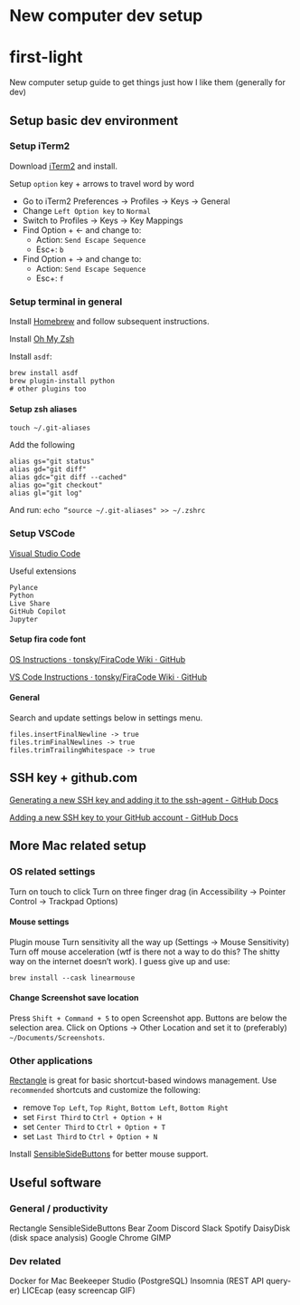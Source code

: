 # New computer dev setup
# first-light
New computer setup guide to get things just how I like them (generally for dev)

## Setup basic dev environment
### Setup iTerm2
Download [iTerm2](https://iterm2.com) and install.

Setup `option` key + arrows to travel word by word
* Go to iTerm2 Preferences -> Profiles -> Keys -> General
* Change `Left Option key` to `Normal`
* Switch to Profiles -> Keys -> Key Mappings
* Find Option + <- and change to:
	* Action: `Send Escape Sequence`
	* Esc+: `b`
* Find Option + -> and change to:
	* Action: `Send Escape Sequence`
	* Esc+: `f`

### Setup terminal in general
Install [Homebrew](https://brew.sh) and follow subsequent instructions.

Install [Oh My Zsh](https://ohmyz.sh)

Install `asdf`:
```
brew install asdf
brew plugin-install python
# other plugins too
```

#### Setup zsh aliases
```
touch ~/.git-aliases
```
Add the following
```
alias gs="git status"
alias gd="git diff"
alias gdc="git diff --cached"
alias go="git checkout"
alias gl="git log"
```

And run:
`echo “source ~/.git-aliases" >> ~/.zshrc`

### Setup VSCode
[Visual Studio Code](https://code.visualstudio.com)

Useful extensions
```
Pylance
Python
Live Share
GitHub Copilot
Jupyter
```

#### Setup fira code font
[OS Instructions · tonsky/FiraCode Wiki · GitHub](https://github.com/tonsky/FiraCode/wiki/Installing#macos)

[VS Code Instructions · tonsky/FiraCode Wiki · GitHub](https://github.com/tonsky/FiraCode/wiki/VS-Code-Instructions)

#### General
Search and update settings below in settings menu.

```
files.insertFinalNewline -> true
files.trimFinalNewlines -> true
files.trimTrailingWhitespace -> true
```

## SSH key + github.com
[Generating a new SSH key and adding it to the ssh-agent - GitHub Docs](https://docs.github.com/en/authentication/connecting-to-github-with-ssh/generating-a-new-ssh-key-and-adding-it-to-the-ssh-agent)

[Adding a new SSH key to your GitHub account - GitHub Docs](https://docs.github.com/en/authentication/connecting-to-github-with-ssh/adding-a-new-ssh-key-to-your-github-account)

## More Mac related setup
### OS related settings
Turn on touch to click
Turn on three finger drag (in Accessibility -> Pointer Control -> Trackpad Options)

#### Mouse settings
Plugin mouse
Turn sensitivity all the way up (Settings -> Mouse Sensitivity)
Turn off mouse acceleration (wtf is there not a way to do this? The shitty way on the internet doesn’t work). I guess give up and use:
```
brew install --cask linearmouse
```

#### Change Screenshot save location
Press `Shift + Command + 5`  to open Screenshot app. Buttons are below the selection area. Click on Options -> Other Location and set it to (preferably) `~/Documents/Screenshots`.

### Other applications
[Rectangle](https://rectangleapp.com) is great for basic shortcut-based windows management. Use `recommended` shortcuts and customize the following:
* remove `Top Left`, `Top Right`, `Bottom Left`, `Bottom Right`
* set `First Third` to `Ctrl + Option + H`
* set `Center Third` to `Ctrl + Option + T`
* set `Last Third` to `Ctrl + Option + N`

Install [SensibleSideButtons](https://sensible-side-buttons.archagon.net) for better mouse support.

## Useful software
### General / productivity
Rectangle
SensibleSideButtons
Bear
Zoom
Discord
Slack
Spotify
DaisyDisk (disk space analysis)
Google Chrome
GIMP

### Dev related
Docker for Mac
Beekeeper Studio (PostgreSQL)
Insomnia (REST API query-er)
LICEcap (easy screencap GIF)
